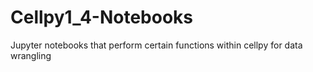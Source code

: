 # Cellpy1_4-Notebooks
Jupyter notebooks that perform certain functions within cellpy for data wrangling
